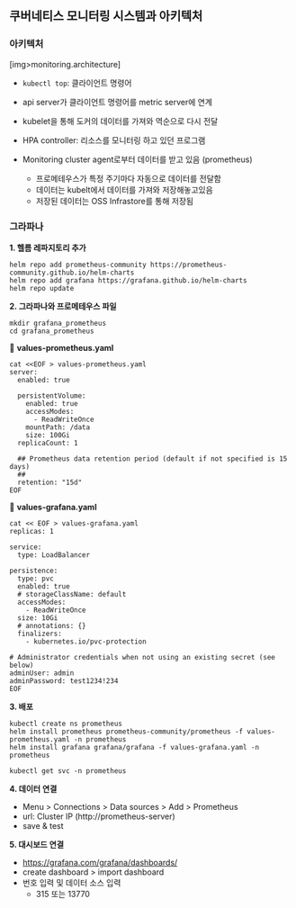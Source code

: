 ## 쿠버네티스 모니터링 시스템과 아키텍처



### 아키텍처

[img>monitoring.architecture]

- `kubectl top`: 클라이언트 명령어
- api server가 클라이언트 명령어를 metric server에 연계
- kubelet을 통해 도커의 데이터를 가져와 역순으로 다시 전달



- HPA controller: 리소스를 모니터링 하고 있던 프로그램
- Monitoring cluster agent로부터 데이터를 받고 있음 (prometheus)
  - 프로메테우스가 특정 주기마다 자동으로 데이터를 전달함
  - 데이터는 kubelt에서 데이터를 가져와 저장해놓고있음
  - 저장된 데이터는 OSS Infrastore를 통해 저장됨



### 그라파나

**1. 헬름 레파지토리 추가**

```
helm repo add prometheus-community https://prometheus-community.github.io/helm-charts
helm repo add grafana https://grafana.github.io/helm-charts
helm repo update
```

**2. 그라파나와 프로메테우스 파일**

```
mkdir grafana_prometheus
cd grafana_prometheus
```

📒 **values-prometheus.yaml**

```
cat <<EOF > values-prometheus.yaml
server:
  enabled: true

  persistentVolume:
    enabled: true
    accessModes:
      - ReadWriteOnce
    mountPath: /data
    size: 100Gi
  replicaCount: 1

  ## Prometheus data retention period (default if not specified is 15 days)
  ##
  retention: "15d"
EOF
```

📒 **values-grafana.yaml**

```
cat << EOF > values-grafana.yaml
replicas: 1

service:
  type: LoadBalancer

persistence:
  type: pvc
  enabled: true
  # storageClassName: default
  accessModes:
    - ReadWriteOnce
  size: 10Gi
  # annotations: {}
  finalizers:
    - kubernetes.io/pvc-protection

# Administrator credentials when not using an existing secret (see below)
adminUser: admin
adminPassword: test1234!234
EOF
```

**3. 배포**

```
kubectl create ns prometheus
helm install prometheus prometheus-community/prometheus -f values-prometheus.yaml -n prometheus
helm install grafana grafana/grafana -f values-grafana.yaml -n prometheus
```

```
kubectl get svc -n prometheus
```

**4. 데이터 연결**

- Menu > Connections > Data sources > Add > Prometheus
- url: Cluster IP (http://prometheus-server)
- save & test

**5. 대시보드 연결**

- https://grafana.com/grafana/dashboards/
- create dashboard > import dashboard
- 번호 입력 및 데이터 소스 입력
  - 315 또는 13770









